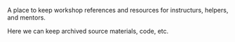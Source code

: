 A place to keep workshop references and resources for instructurs, helpers, and mentors.

Here we can keep archived source materials, code, etc.
